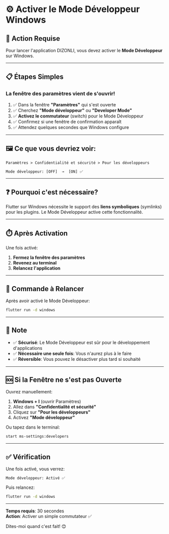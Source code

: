 # ⚙️ Activer le Mode Développeur Windows

## 🔧 Action Requise

Pour lancer l'application DIZONLI, vous devez activer le **Mode Développeur** sur Windows.

---

## 📋 Étapes Simples

### **La fenêtre des paramètres vient de s'ouvrir!**

1. ✅ Dans la fenêtre **"Paramètres"** qui s'est ouverte
2. ✅ Cherchez **"Mode développeur"** ou **"Developer Mode"**
3. ✅ **Activez le commutateur** (switch) pour le Mode Développeur
4. ✅ Confirmez si une fenêtre de confirmation apparaît
5. ✅ Attendez quelques secondes que Windows configure

---

## 🖼️ Ce que vous devriez voir:

```
Paramètres > Confidentialité et sécurité > Pour les développeurs

Mode développeur: [OFF]  →  [ON] ✅
```

---

## ❓ Pourquoi c'est nécessaire?

Flutter sur Windows nécessite le support des **liens symboliques** (symlinks) pour les plugins. Le Mode Développeur active cette fonctionnalité.

---

## ⏱️ Après Activation

Une fois activé:

1. **Fermez la fenêtre des paramètres**
2. **Revenez au terminal**
3. **Relancez l'application**

---

## 🚀 Commande à Relancer

Après avoir activé le Mode Développeur:

```bash
flutter run -d windows
```

---

## 📝 Note

- ✅ **Sécurisé**: Le Mode Développeur est sûr pour le développement d'applications
- ✅ **Nécessaire une seule fois**: Vous n'aurez plus à le faire
- ✅ **Réversible**: Vous pouvez le désactiver plus tard si souhaité

---

## 🆘 Si la Fenêtre ne s'est pas Ouverte

Ouvrez manuellement:

1. **Windows + I** (ouvrir Paramètres)
2. Allez dans **"Confidentialité et sécurité"**
3. Cliquez sur **"Pour les développeurs"**
4. Activez **"Mode développeur"**

Ou tapez dans le terminal:
```bash
start ms-settings:developers
```

---

## ✅ Vérification

Une fois activé, vous verrez:
```
Mode développeur: Activé ✅
```

Puis relancez:
```bash
flutter run -d windows
```

---

**Temps requis**: 30 secondes  
**Action**: Activer un simple commutateur ✅

Dites-moi quand c'est fait! 😊

